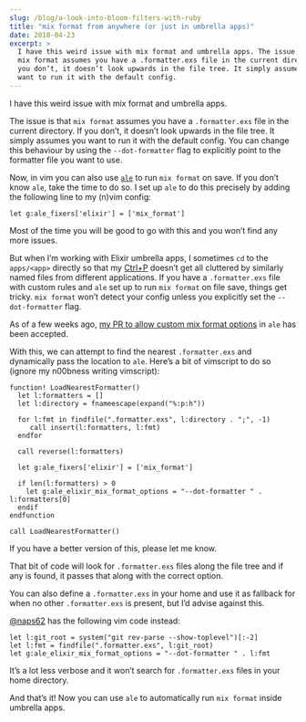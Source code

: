```yaml
---
slug: /blog/a-look-into-bloom-filters-with-ruby
title: "mix format from anywhere (or just in umbrella apps)"
date: 2018-04-23
excerpt: >
  I have this weird issue with mix format and umbrella apps. The issue is that
  mix format assumes you have a .formatter.exs file in the current directory. If
  you don’t, it doesn’t look upwards in the file tree. It simply assumes you
  want to run it with the default config.
---
```


I have this weird issue with mix format and umbrella apps.

The issue is that `mix format` assumes you have a `.formatter.exs` file in the
current directory. If you don’t, it doesn’t look upwards in the file tree. It
simply assumes you want to run it with the default config. You can change this
behaviour by using the `--dot-formatter` flag to explicitly point to the
formatter file you want to use.

Now, in vim you can also use [`ale`](https://github.com/w0rp/ale) to run `mix
format` on save. If you don’t know `ale`, take the time to do so. I set up `ale`
to do this precisely by adding the following line to my (n)vim config:

```vim
let g:ale_fixers['elixir'] = ['mix_format']
```

Most of the time you will be good to go with this and you won’t find any more issues.

But when I’m working with Elixir umbrella apps, I sometimes `cd` to the
`apps/<app>` directly so that my [Ctrl+P](https://github.com/kien/ctrlp.vim)
doesn’t get all cluttered by similarly named files from different applications.
If you have a `.formatter.exs` file with custom rules and `ale` set up to run
`mix format` on file save, things get tricky. `mix format` won’t detect your config
unless you explicitly set the `--dot-formatter` flag.

As of a few weeks ago, [my PR to allow custom mix format
options](https://github.com/w0rp/ale/pull/1410) in `ale` has been accepted.

With this, we can attempt to find the nearest `.formatter.exs` and dynamically
pass the location to `ale`. Here’s a bit of vimscript to do so (ignore my n00bness
writing vimscript):

```vim
function! LoadNearestFormatter()
  let l:formatters = []
  let l:directory = fnameescape(expand("%:p:h"))

  for l:fmt in findfile(".formatter.exs", l:directory . ";", -1)
     call insert(l:formatters, l:fmt)
  endfor

  call reverse(l:formatters)

  let g:ale_fixers['elixir'] = ['mix_format']

  if len(l:formatters) > 0
    let g:ale_elixir_mix_format_options = "--dot-formatter " . l:formatters[0]
  endif
endfunction

call LoadNearestFormatter()
```

If you have a better version of this, please let me know.

That bit of code will look for `.formatter.exs` files along the file tree and if
any is found, it passes that along with the correct option.

You can also define a `.formatter.exs` in your home and use it as fallback for
when no other `.formatter.exs` is present, but I’d advise against this.

[@naps62](https://twitter.com/naps62) has the following vim code instead:

```vim
let l:git_root = system("git rev-parse --show-toplevel")[:-2]
let l:fmt = findfile(".formatter.exs", l:git_root)
let g:ale_elixir_mix_format_options = "--dot-formatter " . l:fmt
```

It’s a lot less verbose and it won’t search for `.formatter.exs` files in your
home directory.

And that’s it! Now you can use `ale` to automatically run `mix format` inside
umbrella apps.
